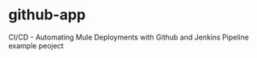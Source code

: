 # github-app

 CI/CD - Automating Mule Deployments with Github and Jenkins Pipeline example peoject

